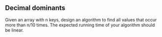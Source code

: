 ## Decimal dominants

Given an array with n keys, design an algorithm to find all values that occur more than n/10 times. The expected running time of your algorithm should be linear.